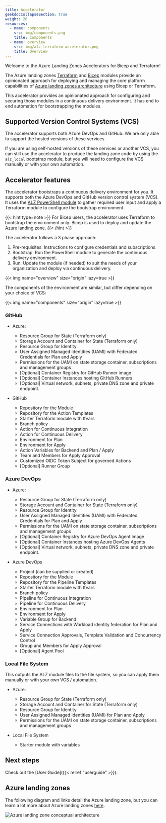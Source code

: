 ```yaml
---
title: Accelerator
geekdocCollapseSection: true
weight: 20
resources:
  - name: components
    src: img/components.png
    title: Components
  - name: overview
    src: img/alz-terraform-accelerator.png
    title: Overview
---
```


Welcome to the Azure Landing Zones Accelerators for Bicep and Terraform!

The Azure landing zones [Terraform](https://github.com/Azure/alz-terraform-accelerator/tree/main/templates/platform_landing_zone) and [Bicep](https://github.com/Azure/ALZ-Bicep) modules provide an opinionated approach for deploying and managing the core platform capabilities of [Azure landing zones architecture](https://learn.microsoft.com/azure/cloud-adoption-framework/ready/landing-zone#azure-landing-zone-conceptual-architecture) using Bicep or Terraform.

This accelerator provides an opinionated approach for configuring and securing those modules in a continuous delivery environment. It has end to end automation for bootstrapping the modules.

## Supported Version Control Systems (VCS)

The accelerator supports both Azure DevOps and GitHub. We are only able to support the hosted versions of these services.

If you are using self-hosted versions of these services or another VCS, you can still use the accelerator to produce the landing zone code by using the `alz_local` bootstrap module, but you will need to configure the VCS manually or with your own automation.

## Accelerator features

The accelerator bootstraps a continuous delivery environment for you. It supports both the Azure DevOps and GitHub version control system (VCS). It uses the [ALZ PowerShell module](https://www.powershellgallery.com/packages/ALZ) to gather required user input and apply a Terraform module to configure the bootstrap environment.

{{< hint type=note >}}
For Bicep users, the accelerator uses Terraform to bootstrap the environment only. Bicep is used to deploy and update the Azure landing zone.
{{< /hint >}}

The accelerator follows a 3 phase approach:

1. Pre-requisites: Instructions to configure credentials and subscriptions.
2. Bootstrap: Run the PowerShell module to generate the continuous delivery environment.
3. Run: Update the module (if needed) to suit the needs of your organization and deploy via continuous delivery.

{{< img name="overview" size="origin" lazy=true >}}

The components of the environment are similar, but differ depending on your choice of VCS:

{{< img name="components" size="origin" lazy=true >}}

### GitHub

- Azure:
  - Resource Group for State (Terraform only)
  - Storage Account and Container for State (Terraform only)
  - Resource Group for Identity
  - User Assigned Managed Identities (UAMI) with Federated Credentials for Plan and Apply
  - Permissions for the UAMI on state storage container, subscriptions and management groups
  - [Optional] Container Registry for GitHub Runner image
  - [Optional] Container Instances hosting GitHub Runners
  - [Optional] Virtual network, subnets, private DNS zone and private endpoint.

- GitHub
  - Repository for the Module
  - Repository for the Action Templates
  - Starter Terraform module with tfvars
  - Branch policy
  - Action for Continuous Integration
  - Action for Continuous Delivery
  - Environment for Plan
  - Environment for Apply
  - Action Variables for Backend and Plan / Apply
  - Team and Members for Apply Approval
  - Customized OIDC Token Subject for governed Actions
  - [Optional] Runner Group

### Azure DevOps

- Azure:
  - Resource Group for State (Terraform only)
  - Storage Account and Container for State (Terraform only)
  - Resource Group for Identity
  - User Assigned Managed Identities (UAMI) with Federated Credentials for Plan and Apply
  - Permissions for the UAMI on state storage container, subscriptions and management groups
  - [Optional] Container Registry for Azure DevOps Agent image
  - [Optional] Container Instances hosting Azure DevOps Agents
  - [Optional] Virtual network, subnets, private DNS zone and private endpoint.

- Azure DevOps
  - Project (can be supplied or created)
  - Repository for the Module
  - Repository for the Pipeline Templates
  - Starter Terraform module with tfvars
  - Branch policy
  - Pipeline for Continuous Integration
  - Pipeline for Continuous Delivery
  - Environment for Plan
  - Environment for Apply
  - Variable Group for Backend
  - Service Connections with Workload identity federation for Plan and Apply
  - Service Connection Approvals, Template Validation and Concurrency Control
  - Group and Members for Apply Approval
  - [Optional] Agent Pool

### Local File System

This outputs the ALZ module files to the file system, so you can apply them manually or with your own VCS / automation.

- Azure:
  - Resource Group for State (Terraform only)
  - Storage Account and Container for State (Terraform only)
  - Resource Group for Identity
  - User Assigned Managed Identities (UAMI) for Plan and Apply
  - Permissions for the UAMI on state storage container, subscriptions and management groups

- Local File System
  - Starter module with variables

## Next steps

Check out the [User Guide]({{< relref "userguide" >}}).

## Azure landing zones

The following diagram and links detail the Azure landing zone, but you can learn a lot more about Azure landing zones [here](https://learn.microsoft.com/azure/cloud-adoption-framework/ready/landing-zone/).

![Azure landing zone conceptual architecture](https://learn.microsoft.com/azure/cloud-adoption-framework/ready/enterprise-scale/media/ns-arch-cust-expanded.svg)
